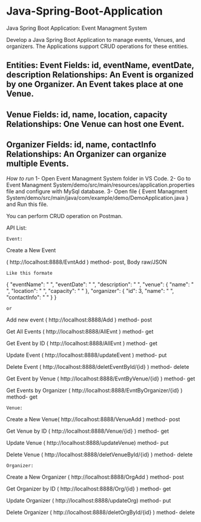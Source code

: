 # Java-Spring-Boot-Application

Java Spring Boot Application: Event Managment System

Develop a Java Spring Boot Application to manage events, Venues, and organizers.
The Applications support CRUD operations for these entities.

Entities:
Event
    Fields: id, eventName, eventDate, description
Relationships:
    An Event is organized by one Organizer.
    An Event takes place at one Venue.
-------------------------------------------------------
Venue
    Fields: id, name, location, capacity
Relationships:
    One Venue can host one Event.
-------------------------------------------------------
Organizer
    Fields: id, name, contactInfo
Relationships:
    An Organizer can organize multiple Events.
--------------------------------------------------------

*How to run*
1- Open Event Managment System folder in VS Code.
2- Go to Event Managment System/demo/src/main/resources/application.properties file and configure with MySql database.
3- Open file { Event Managment System/demo/src/main/java/com/example/demo/DemoApplication.java } and Run this file.

You can perform CRUD operation on Postman.    

API List:

    Event:
Create a New Event 

( http://localhost:8888/EvntAdd ) method- post, Body raw/JSON 

    Like this formate
{
        "eventName": "   ",
        "eventDate": "  ",
        "description": "   ",
        "venue": {
            "name": " ",
            "location": " ",
            "capacity": " "
        },
        "organizer": {
            "id": 3,
            "name": " ",
            "contactInfo": " "
        }
    }

    or 

   Add new event ( http://localhost:8888/Add ) method- post


Get All Events ( http://localhost:8888/AllEvnt ) method- get

Get Event by ID ( http://localhost:8888/AllEvnt ) method- get

Update Event    ( http://localhost:8888/updateEvent ) method- put

Delete Event    ( http://localhost:8888/deletEventById/{id} ) method- delete

Get Event by Venue ( http://localhost:8888/EvntByVenue/{id} ) method- get

Get Events by Organizer ( http://localhost:8888/EvntByOrganizer/{id} ) method- get

    Venue:
Create a New Venue( http://localhost:8888/VenueAdd ) method- post

Get Venue by ID     ( http://localhost:8888/Venue/{id} ) method- get

Update Venue    ( http://localhost:8888/updateVenue) method- put

Delete Venue    ( http://localhost:8888/deletVenueById/{id} ) method- delete

    Organizer:
Create a New Organizer ( http://localhost:8888/OrgAdd ) method- post

Get Organizer by ID ( http://localhost:8888/Org/{id} ) method- get

Update Organizer    ( http://localhost:8888/updateOrg) method- put

Delete Organizer    ( http://localhost:8888/deletOrgById/{id} ) method- delete
